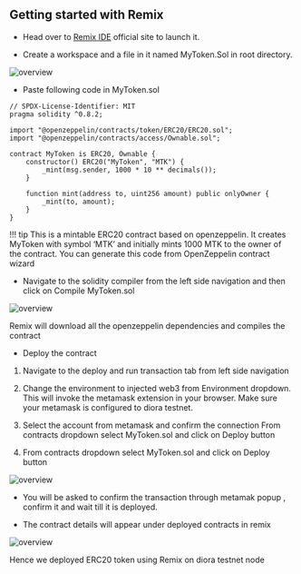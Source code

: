 ## Getting started with Remix


* Head over to [Remix IDE](https://remix-project.org) official site to launch it.

* Create a workspace and a file in it named MyToken.Sol in root directory.

![overview](/assets/remix.png)

* Paste following code in MyToken.sol

```
// SPDX-License-Identifier: MIT
pragma solidity ^0.8.2;

import "@openzeppelin/contracts/token/ERC20/ERC20.sol";
import "@openzeppelin/contracts/access/Ownable.sol";

contract MyToken is ERC20, Ownable {
    constructor() ERC20("MyToken", "MTK") {
        _mint(msg.sender, 1000 * 10 ** decimals());
    }

    function mint(address to, uint256 amount) public onlyOwner {
        _mint(to, amount);
    }
}

```

!!! tip
    This is a mintable ERC20 contract based on openzeppelin. It creates MyToken with symbol ‘MTK’ and initially mints 1000 MTK to the owner of the contract. You can generate this code from OpenZeppelin contract wizard
   

* Navigate to the solidity compiler  from the left side navigation and then click on Compile MyToken.sol

![overview](/assets/remixa2.png)


Remix will download all the openzeppelin dependencies and compiles the contract

* Deploy the contract

1. Navigate to the deploy and run transaction tab from left side navigation

2. Change the environment to injected web3 from Environment dropdown. This will invoke the metamask extension in your browser. Make sure your metamask is configured to diora testnet.

3. Select the account from metamask and confirm the connection
From contracts dropdown select MyToken.sol and click on Deploy button

4. From contracts dropdown select MyToken.sol and click on Deploy button

![overview](/assets/remix1.png)

* You will be asked to confirm the transaction through metamak popup , confirm it and wait till it is deployed.

* The contract details will appear under deployed contracts in remix

![overview](/assets/remix3.png)

Hence we deployed ERC20 token using Remix on diora testnet node